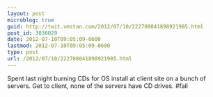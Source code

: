 ```yaml
---
layout: post
microblog: true
guid: http://twit.vmstan.com/2012/07/10/222708041898921985.html
post_id: 3036029
date: 2012-07-10T09:05:09-0600
lastmod: 2012-07-10T09:05:09-0600
type: post
url: /2012/07/10/222708041898921985.html
---
```

Spent last night burning CDs for OS install at client site on a bunch of servers. Get to client, none of the servers have CD drives. #fail
